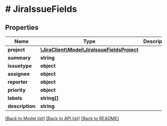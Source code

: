 # # JiraIssueFields

## Properties

Name | Type | Description | Notes
------------ | ------------- | ------------- | -------------
**project** | [**\JiraClient\Model\JiraIssueFieldsProject**](JiraIssueFieldsProject.md) |  | [optional] 
**summary** | **string** |  | [optional] 
**issuetype** | **object** |  | [optional] 
**assignee** | **object** |  | [optional] 
**reporter** | **object** |  | [optional] 
**priority** | **object** |  | [optional] 
**labels** | **string[]** |  | [optional] 
**description** | **string** |  | [optional] 

[[Back to Model list]](../../README.md#documentation-for-models) [[Back to API list]](../../README.md#documentation-for-api-endpoints) [[Back to README]](../../README.md)


